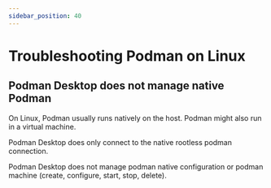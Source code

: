 ```yaml
---
sidebar_position: 40
---
```


# Troubleshooting Podman on Linux

## Podman Desktop does not manage native Podman

On Linux, Podman usually runs natively on the host.
Podman might also run in a virtual machine.

Podman Desktop does only connect to the native rootless podman connection.

Podman Desktop does not manage podman native configuration or podman machine (create, configure, start, stop, delete).
